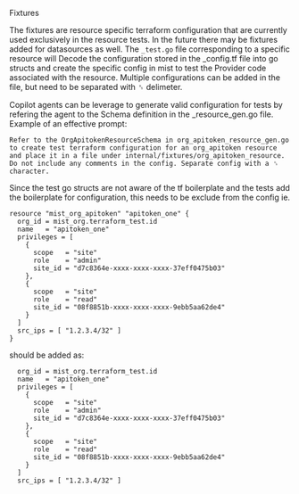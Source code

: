 Fixtures

The fixtures are resource specific terraform configuration that are currently used exclusively in the resource tests. In the future there may be fixtures added for datasources as well.
The `_test.go` file corresponding to a specific resource will Decode the configuration stored in the <resource>_config.tf file into go structs and create the specific config in mist to test the Provider code associated with the resource.
Multiple configurations can be added in the file, but need to be separated with ␞ delimeter.

Copilot agents can be leverage to generate valid configuration for tests by refering the agent to the Schema definition in the <resource>_resource_gen.go file. Example of an effective prompt:
```
Refer to the OrgApitokenResourceSchema in org_apitoken_resource_gen.go to create test terraform configuration for an org_apitoken resource and place it in a file under internal/fixtures/org_apitoken_resource. Do not include any comments in the config. Separate config with a ␞ character.
```

Since the test go structs are not aware of the tf boilerplate and the tests add the boilerplate for configuration, this needs to be exclude from the config ie.
```
resource "mist_org_apitoken" "apitoken_one" {
  org_id = mist_org.terraform_test.id
  name   = "apitoken_one"
  privileges = [
    {
      scope   = "site"
      role    = "admin"
      site_id = "d7c8364e-xxxx-xxxx-xxxx-37eff0475b03"
    },
    {
      scope   = "site"
      role    = "read"
      site_id = "08f8851b-xxxx-xxxx-xxxx-9ebb5aa62de4"
    }
  ]
  src_ips = [ "1.2.3.4/32" ]
}
```
should be added as:
```
  org_id = mist_org.terraform_test.id
  name   = "apitoken_one"
  privileges = [
    {
      scope   = "site"
      role    = "admin"
      site_id = "d7c8364e-xxxx-xxxx-xxxx-37eff0475b03"
    },
    {
      scope   = "site"
      role    = "read"
      site_id = "08f8851b-xxxx-xxxx-xxxx-9ebb5aa62de4"
    }
  ]
  src_ips = [ "1.2.3.4/32" ]
```